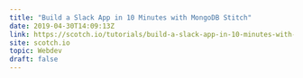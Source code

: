 ```yaml
---
title: "Build a Slack App in 10 Minutes with MongoDB Stitch"
date: 2019-04-30T14:09:13Z
link: https://scotch.io/tutorials/build-a-slack-app-in-10-minutes-with-mongodb-stitch?utm_medium=RSS&utm_source=hune
site: scotch.io
topic: Webdev
draft: false
---
```

